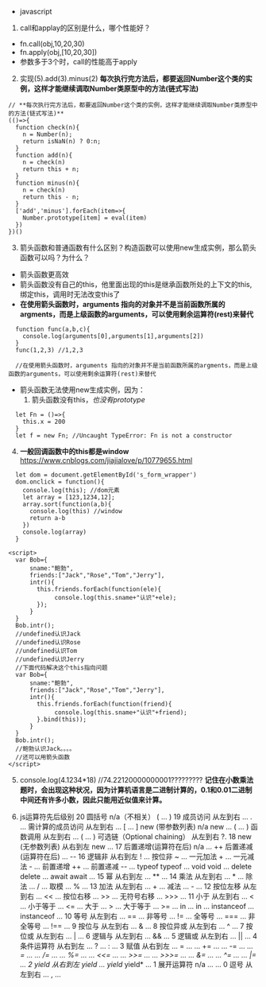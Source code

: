 * javascript
1. call和applay的区别是什么，哪个性能好？
  * fn.call(obj,10,20,30)
  * fn.apply(obj,[10,20,30])
  * 参数多于3个时，call的性能高于apply
2. 实现(5).add(3).minus(2)
  **每次执行完方法后，都要返回Number这个类的实例，这样才能继续调取Number类原型中的方法(链式写法)**
  ```
  // **每次执行完方法后，都要返回Number这个类的实例，这样才能继续调取Number类原型中的方法(链式写法)**
  (()=>{
    function check(n){
      n = Number(n);
      return isNaN(n) ? 0:n;
    }
    function add(n){
      n = check(n)
      return this + n;
    }
    function minus(n){
      n = check(n)
      return this - n;
    }
    ['add','minus'].forEach(item=>{
      Number.prototype[item] = eval(item)
    })
  })()

  ```
3. 箭头函数和普通函数有什么区别？构造函数可以使用new生成实例，那么箭头函数可以吗？为什么？
  * 箭头函数更高效
  * 箭头函数没有自己的this，他里面出现的this是继承函数所处的上下文的this,绑定this，调用时无法改变this了
  * **在使用箭头函数时，arguments 指向的对象并不是当前函数所属的argments，而是上级函数的arguments，可以使用剩余运算符(rest)来替代**

  ```
    function func(a,b,c){
      console.log(arguments[0],arguments[1],arguments[2]) 
    }
    func(1,2,3) //1,2,3

    //在使用箭头函数时，arguments 指向的对象并不是当前函数所属的argments，而是上级函数的arguments，可以使用剩余运算符(rest)来替代
  ```
  * 箭头函数无法使用new生成实例，因为：
    1. 箭头函数没有this，*也没有prototype*
  ```
    let Fn = ()=>{
      this.x = 200
    }
    let f = new Fn; //Uncaught TypeError: Fn is not a constructor
  ```
4. **一般回调函数中的this都是window**
  https://www.cnblogs.com/jiajialove/p/10779655.html
  ```
    let dom = document.getElementById('s_form_wrapper')
    dom.onclick = function(){
      console.log(this); //dom元素
      let array = [123,1234,12];
      array.sort(function(a,b){
        console.log(this) //window
        return a-b
      })
      console.log(array)
    }
  ```
  ```
  <script>
    var Bob={
        sname:"鲍勃",
        friends:["Jack","Rose","Tom","Jerry"],
        intr(){
          this.friends.forEach(function(ele){
               console.log(this.sname+"认识"+ele);
          });
        }
    }
    Bob.intr();
    //undefined认识Jack
    //undefined认识Rose
    //undefined认识Tom
    //undefined认识Jerry
    //下面代码解决这个this指向问题
    var Bob={
        sname:"鲍勃",
        friends:["Jack","Rose","Tom","Jerry"],
        intr(){
          this.friends.forEach(function(friend){
               console.log(this.sname+"认识"+friend);
          }.bind(this));
        }
    }
    Bob.intr();
    //鲍勃认识Jack。。。。
    //还可以用箭头函数
  </script>
  ```
5. console.log(4.1234*18) //74.22120000000001?????????
  **记住在小数乘法题时，会出现这种状况，因为计算机语言是二进制计算的，0.1和0.01二进制中间还有许多小数，因此只能用近似值来计算。**

6. js运算符先后级别
  20	圆括号	n/a（不相关）	( … )
  19	成员访问	从左到右	… . …
      需计算的成员访问	从左到右	… [ … ]
      new (带参数列表)	n/a	new … ( … )
      函数调用	从左到右	… ( … )
      可选链（Optional chaining）	从左到右	?.
  18	new (无参数列表)	从右到左	new …
  17	后置递增(运算符在后)	n/a
        … ++
      后置递减(运算符在后)	… --
      16	逻辑非	从右到左	! …
      按位非	~ …
      一元加法	+ …
      一元减法	- …
      前置递增	++ …
      前置递减	-- …
      typeof	typeof …
      void	void …
      delete	delete …
      await	await …
  15	幂	从右到左	… ** …
  14	乘法	从左到右
      … * …
      除法	… / …
      取模	… % …
  13	加法	从左到右
      … + …
      减法	… - …
  12	按位左移	从左到右	… << …
      按位右移	… >> …
      无符号右移	… >>> …
  11	小于	从左到右	… < …
      小于等于	… <= …
      大于	… > …
      大于等于	… >= …
      in	… in …
      instanceof	… instanceof …
  10	等号	从左到右
        … == …
      非等号	… != …
      全等号	… === …
      非全等号	… !== …
  9	按位与	从左到右	… & …
  8	按位异或	从左到右	… ^ …
  7	按位或	从左到右	… | …
  6	逻辑与	从左到右	… && …
  5	逻辑或	从左到右	… || …
  4	条件运算符	从右到左	… ? … : …
  3	赋值	从右到左	… = …
    … += …
    … -= …
    … *= …
    … /= …
    … %= …
    … <<= …
    … >>= …
    … >>>= …
    … &= …
    … ^= …
    … |= …
  2	yield	从右到左	yield …
    yield*	yield* …
  1	展开运算符	n/a	... …
  0	逗号	从左到右	… , …
